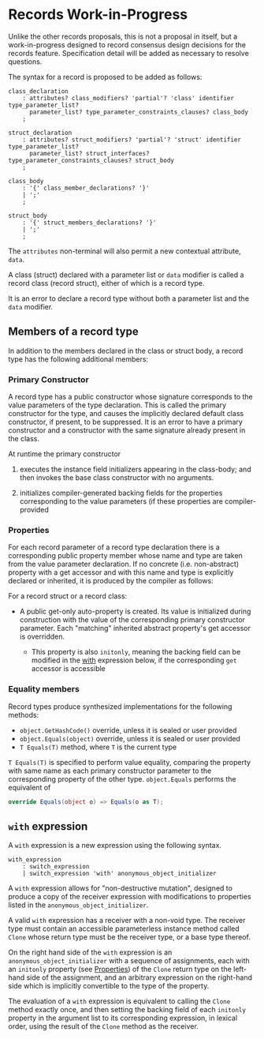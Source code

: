 # Records Work-in-Progress

Unlike the other records proposals, this is not a proposal in itself, but a work-in-progress designed to record consensus design
decisions for the records feature. Specification detail will be added as necessary to resolve questions.

The syntax for a record is proposed to be added as follows:

```antlr
class_declaration
    : attributes? class_modifiers? 'partial'? 'class' identifier type_parameter_list?
      parameter_list? type_parameter_constraints_clauses? class_body
    ;

struct_declaration
    : attributes? struct_modifiers? 'partial'? 'struct' identifier type_parameter_list?
      parameter_list? struct_interfaces? type_parameter_constraints_clauses? struct_body
    ;

class_body
    : '{' class_member_declarations? '}'
    | ';'
    ;

struct_body
    : '{' struct_members_declarations? '}'
    | ';'
    ;
```

The `attributes` non-terminal will also permit a new contextual attribute, `data`.

A class (struct) declared with a parameter list or `data` modifier is called a record class (record struct), either of which is a record type.

It is an error to declare a record type without both a parameter list and the `data` modifier.

## Members of a record type

In addition to the members declared in the class or struct body, a record type has the following additional members:

### Primary Constructor

A record type has a public constructor whose signature corresponds to the value parameters of the
type declaration. This is called the primary constructor for the type, and causes the implicitly
declared default class constructor, if present, to be suppressed. It is an error to have a primary
constructor and a constructor with the same signature already present in the class.

At runtime the primary constructor

1. executes the instance field initializers appearing in the class-body; and then
    invokes the base class constructor with no arguments.

1. initializes compiler-generated backing fields for the properties corresponding to the value parameters (if these properties are compiler-provided

### Properties

For each record parameter of a record type declaration there is a corresponding public property member whose name and type are taken from the value parameter declaration. If no concrete (i.e. non-abstract) property with a get accessor and with this name and type is explicitly declared or inherited, it is produced by the compiler as follows:

For a record struct or a record class:

* A public get-only auto-property is created. Its value is initialized during construction with the value of the corresponding primary constructor parameter. Each "matching" inherited abstract property's get accessor is overridden.

  * This property is also `initonly`, meaning the backing field can be modified in the [with](#With) expression below, if the corresponding `get` accessor is accessible

### Equality members

Record types produce synthesized implementations for the following methods:

* `object.GetHashCode()` override, unless it is sealed or user provided
* `object.Equals(object)` override, unless it is sealed or user provided
* `T Equals(T)` method, where `T` is the current type

`T Equals(T)` is specified to perform value equality, comparing the property with same name as
each primary constructor parameter to the corresponding property of the other type.
`object.Equals` performs the equivalent of

```C#
override Equals(object o) => Equals(o as T);
```

## `with` expression

A `with` expression is a new expression using the following syntax.

```antlr
with_expression
    : switch_expression
    | switch_expression 'with' anonymous_object_initializer
```

A `with` expression allows for "non-destructive mutation", designed to
produce a copy of the receiver expression with modifications to properties
listed in the `anonymous_object_initializer`.

A valid `with` expression has a receiver with a non-void type. The receiver type must contain an accessible parameterless instance method called `Clone` whose return type must be the receiver type, or a base type thereof.

On the right hand side of the `with` expression is an `anonymous_object_initializer` with a
sequence of assignments, each with an `initonly` property (see [Properties](#Properties)) of the `Clone`
return type on the left-hand side of the assignment, and an arbitrary expression on the right-hand side which is 
implicitly convertible to the type of the property.

The evaluation of a `with` expression is equivalent to calling the `Clone` method exactly once,
and then setting the backing field of each `initonly` property in the argument list to its corresponding
expression, in lexical order, using the result of the `Clone` method as the receiver.

